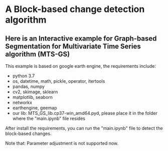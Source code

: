 # A Block-based change detection algorithm
## Here is an Interactive example for Graph-based Segmentation for Multivariate Time Series algorithm (MTS-GS)
This example is based on google earth engine, the requirements include:  
* python 3.7  
* os, datetime, math, pickle, operator, itertools   
* pandas, numpy  
* cv2, skimage, sklearn  
* matplotlib, seaborn  
* networkx  
* earthengine, geemap  
* our lib:  MTS_GS_lib.cp37-win_amd64.pyd, please place it in the folder where the "main.ipynb" file resides   
  
After install the requirements, you can run the "main.ipynb" file to detect the block-based changes.  
  
Note that: Parameter adjustment is not supported now.   
